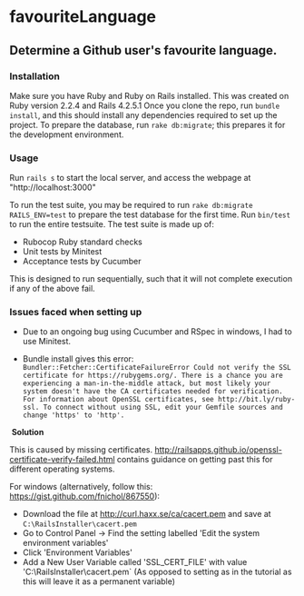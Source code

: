 # favouriteLanguage
## Determine a Github user's favourite language.

### Installation

Make sure you have Ruby and Ruby on Rails installed.
This was created on Ruby version 2.2.4 and Rails 4.2.5.1
Once you clone the repo, run `bundle install`, and this should install any dependencies required to set up the project.
To prepare the database, run `rake db:migrate`; this prepares it for the development environment.

### Usage

Run `rails s` to start the local server, and access the webpage at "http://localhost:3000"

To run the test suite, you may be required to run `rake db:migrate RAILS_ENV=test` to prepare the test database for the first time.
Run `bin/test` to run the entire testsuite.
The test suite is made up of:
  - Rubocop Ruby standard checks
  - Unit tests by Minitest
  - Acceptance tests by Cucumber

This is designed to run sequentially, such that it will not complete execution if any of the above fail.


### Issues faced when setting up

- Due to an ongoing bug using Cucumber and RSpec in windows, I had to use Minitest.

- Bundle install gives this error:
  `Bundler::Fetcher::CertificateFailureError Could not verify the SSL certificate for https://rubygems.org/. There is a chance you are experiencing a man-in-the-middle attack, but most likely your system doesn't have the CA certificates needed for verification. For information about OpenSSL certificates, see http://bit.ly/ruby-ssl. To connect without using SSL, edit your Gemfile sources and change 'https' to 'http'.`

  **Solution**
  

  This is caused by missing certificates. http://railsapps.github.io/openssl-certificate-verify-failed.html contains guidance on getting past this for different operating systems.

  For windows (alternatively, follow this: https://gist.github.com/fnichol/867550):
  - Download the file at http://curl.haxx.se/ca/cacert.pem and save at `C:\RailsInstaller\cacert.pem`
  - Go to Control Panel -> Find the setting labelled 'Edit the system environment variables'
  - Click 'Environment Variables'
  - Add a New User Variable called 'SSL_CERT_FILE' with value 'C:\RailsInstaller\cacert.pem` (As opposed to setting as in the tutorial as this will leave it as a permanent variable)
